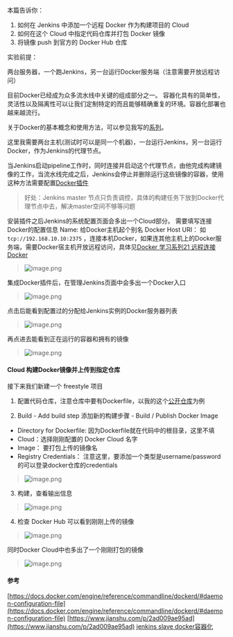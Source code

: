 本篇告诉你：
1. 如何在 Jenkins 中添加一个远程 Docker 作为构建项目的 Cloud 
2. 如何在这个 Cloud 中指定代码仓库并打包 Docker 镜像
3. 将镜像 push 到官方的 Docker Hub 仓库

实验前提：

两台服务器，一个跑Jenkins，另一台运行Docker服务端（注意需要开放远程访问）

目前Docker已经成为众多流水线中关键的组成部分之一。
容器化具有的简单性，灵活性以及隔离性可以让我们定制特定的而且能够精确重复的环境。容器化部署也越来越流行。

关于Docker的基本概念和使用方法，可以参见我写的[系列](https://www.jianshu.com/nb/27940088)。

这里我需要两台主机(测试时可以是同一个机器)，一台运行Jenkins，另一台运行Docker，作为Jenkins的代理节点。

当Jenkins启动pipeline工作时，同时连接并启动这个代理节点，由他完成构建镜像的工作，当流水线完成之后，Jenkins会停止并删除运行这些镜像的容器，使用这种方法需要配置[Docker插件](https://github.com/jenkinsci/docker-plugin)

> 好处：Jenkins master 节点只负责调控，具体的构建任务下放到Docker代理节点中去，解决master空间不够等问题

安装插件之后Jenkins的系统配置页面会多出一个Cloud部分。
需要填写连接Docker的配置信息
Name: 给Docker主机起个别名
Docker Host URI： 如 `tcp://192.168.10.10:2375` ，连接本机Docker，如果连其他主机上的Docker服务端，需要Docker宿主机开放远程访问，具体见[Docker 学习系列21 远程连接Docker]([https://www.jianshu.com/p/90b10c6d729d](https://www.jianshu.com/p/90b10c6d729d)
)
> ![image.png](https://hexo-blog.pek3b.qingstor.com/upload_images/71414-f4ec2bce59d0ee51.png?imageMogr2/auto-orient/strip%7CimageView2/2/w/1240)

集成Docker插件后，在管理Jenkins页面中会多出一个Docker入口
> ![image.png](https://hexo-blog.pek3b.qingstor.com/upload_images/71414-445753b14661b058.png?imageMogr2/auto-orient/strip%7CimageView2/2/w/1240)

点击后能看到配置过的分配给Jenkins实例的Docker服务器列表
> ![image.png](https://hexo-blog.pek3b.qingstor.com/upload_images/71414-dc64e4ec0a66e443.png?imageMogr2/auto-orient/strip%7CimageView2/2/w/1240)

再点进去能看到正在运行的容器和拥有的镜像

> ![image.png](https://hexo-blog.pek3b.qingstor.com/upload_images/71414-b486164e0d72d04d.png?imageMogr2/auto-orient/strip%7CimageView2/2/w/1240)

#### Cloud 构建Docker镜像并上传到指定仓库
接下来我们新建一个 freestyle 项目

1. 配置代码仓库，注意仓库中要有Dockerfile，以我的这个[公开仓库](https://github.com/mafeifan/docker-express-demo)为例

2. Build - Add build step 添加新的构建步骤 - Build / Publish Docker Image

* Directory for Dockerfile: 因为Dockerfile就在代码中的根目录，这里不填
* Cloud：选择刚刚配置的 Docker Cloud 名字
* Image： 要打包上传的镜像名
*  Registry Credentials： 注意这里，要添加一个类型是username/password的可以登录docker仓库的credentials
> ![image.png](https://hexo-blog.pek3b.qingstor.com/upload_images/71414-166fb30323dc7d57.png?imageMogr2/auto-orient/strip%7CimageView2/2/w/1240)

3. 构建，查看输出信息

> ![image.png](https://hexo-blog.pek3b.qingstor.com/upload_images/71414-66d51c93000106f4.png?imageMogr2/auto-orient/strip%7CimageView2/2/w/1240)

4. 检查
Docker Hub 可以看到刚刚上传的镜像
> ![image.png](https://hexo-blog.pek3b.qingstor.com/upload_images/71414-9af5097fc19165dd.png?imageMogr2/auto-orient/strip%7CimageView2/2/w/1240)

同时Docker Cloud中也多出了一个刚刚打包的镜像

> ![image.png](https://hexo-blog.pek3b.qingstor.com/upload_images/71414-4830bce63f8e93bb.png?imageMogr2/auto-orient/strip%7CimageView2/2/w/1240)

#### 参考
[https://docs.docker.com/engine/reference/commandline/dockerd/#daemon-configuration-file](https://docs.docker.com/engine/reference/commandline/dockerd/#daemon-configuration-file)
[https://www.jianshu.com/p/2ad009ae95ad](https://www.jianshu.com/p/2ad009ae95ad)
[jenkins slave docker容器化](https://www.jianshu.com/p/40c7d82cb560)
